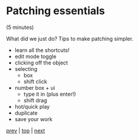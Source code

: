 # Patching essentials
(5 minutes)

What did we just do? Tips to make patching simpler.

* learn all the shortcuts!
* edit mode toggle
* clicking off the object
* selecting
  * box
  * shift click
* number box + ui
  * type it in (plus enter!)
  * shift drag
* hot/quick play
* duplicate
* save your work


[prev](../02_Hello_World/) |
[top](https://github.com/breedx2/strangeloop_2019_pd_workshop) |
[next](../04_The_Help_System/) 
